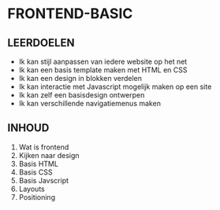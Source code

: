 # FRONTEND-BASIC

## LEERDOELEN
-  Ik kan stijl aanpassen van iedere website op het net
-  Ik kan een basis template maken met HTML en CSS
-  Ik kan een design in blokken verdelen
-  Ik kan interactie met Javascript mogelijk maken op een site
-  Ik kan zelf een basisdesign ontwerpen
-  Ik kan verschillende navigatiemenus maken

## INHOUD

1. Wat is frontend
2. Kijken naar design
3. Basis HTML
4. Basis CSS
5. Basis Javscript
6. Layouts
7. Positioning


